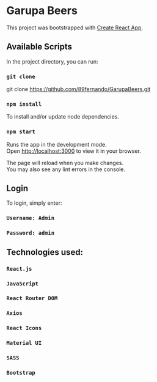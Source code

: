 # Garupa Beers

This project was bootstrapped with [Create React App](https://github.com/facebook/create-react-app).

## Available Scripts

In the project directory, you can run:

### `git clone`

git clone https://github.com/89fernando/GarupaBeers.git

### `npm install`

To install and/or update node dependencies.

### `npm start`

Runs the app in the development mode.\
Open [http://localhost:3000](http://localhost:3000) to view it in your browser.

The page will reload when you make changes.\
You may also see any lint errors in the console.

## Login

To login, simply enter:

### `Username: Admin`
### `Password: admin`

## Technologies used:

### `React.js`
### `JavaScript`
### `React Router DOM`
### `Axios`
### `React Icons`
### `Material UI`
### `SASS`
### `Bootstrap`



